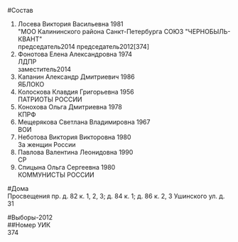 #Состав  
1. Лосева Виктория Васильевна 1981  
    "МОО Калининского района Санкт-Петербурга СОЮЗ "ЧЕРНОБЫЛЬ- КВАНТ"  
    председатель2014 председатель2012[374]  
2. Фонотова Елена Александровна 1974  
    ЛДПР  
    заместитель2014  
3. Капанин Александр Дмитриевич 1986  
    ЯБЛОКО  
4. Колоскова Клавдия Григорьевна 1956  
    ПАТРИОТЫ РОССИИ  
5. Конохова Ольга Дмитриевна 1978  
    КПРФ  
6. Мещерякова Светлана Владимировна 1967  
    ВОИ  
7. Неботова Виктория Викторовна 1980  
    За женщин России  
8. Павлова Валентина Леонидовна 1990  
    СР  
9. Спицына Ольга Сергеевна 1980  
    КОММУНИСТЫ РОССИИ  
  
#Дома  
Просвещения пр. д. 82 к. 1, 2, 3; д. 84 к. 1; д. 86 к. 2, 3 Ушинского ул. д. 31  
  
#Выборы-2012  
##Номер УИК  
374  
